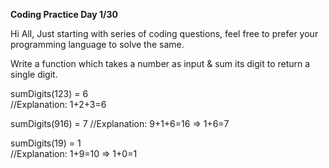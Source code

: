 **Coding Practice Day 1/30**

Hi All,
Just starting with series of coding questions, feel free to prefer your programming language to solve the same.

Write a function which takes a number as input & sum its digit to return a single digit.

sumDigits(123) = 6   
//Explanation: 1+2+3=6

sumDigits(916) = 7
//Explanation: 9+1+6=16 => 1+6=7

sumDigits(19)  = 1   
//Explanation: 1+9=10 => 1+0=1
